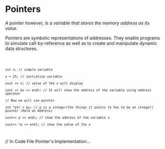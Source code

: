 # Pointers #

*A pointer however, is a variable that stores the memory address as its value.*

Pointers are symbolic representations of addresses. They enable programs to simulate call-by-reference as well as to create and manipulate dynamic data structures.


<code>

    int x; // simple variable

    x = 25; // initialize variable

    cout << x; // value of the x will display 

    cout << &x << endl; // It will show the address of the variable using address operater

    // Now we will use pointer

    int *ptr = &x; // p is a integer(the things it points to has to be an integer) pointer (Hold an Address) 

    cout<< p << endl; // show the address of the variable x

    cout<< *p << endl; // show the value of the x


</code>

// In Code File Pointer's Implementation...